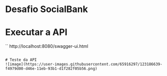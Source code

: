# Desafio SocialBank

# Executar a API
``
http://localhost:8080/swagger-ui.html

```

# Teste da API
![image](https://user-images.githubusercontent.com/65916297/123186639-f4979d00-d46e-11eb-93b1-d1f282f05b56.png)

